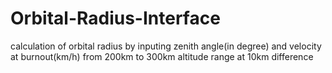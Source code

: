 # Orbital-Radius-Interface

calculation of orbital radius by inputing zenith angle(in degree) and velocity at burnout(km/h) from 200km to 300km altitude range at 10km difference 
